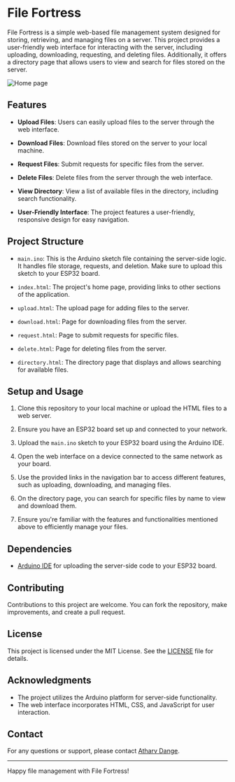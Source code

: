 # File Fortress

File Fortress is a simple web-based file management system designed for storing, retrieving, and managing files on a server. This project provides a user-friendly web interface for interacting with the server, including uploading, downloading, requesting, and deleting files. Additionally, it offers a directory page that allows users to view and search for files stored on the server.

![Home page](https://github.com/atharvdange618/Gateway-Device/assets/103875845/82cc1fec-729c-4c71-8620-89d89d90aa89)

## Features

- **Upload Files**: Users can easily upload files to the server through the web interface.

- **Download Files**: Download files stored on the server to your local machine.

- **Request Files**: Submit requests for specific files from the server.

- **Delete Files**: Delete files from the server through the web interface.

- **View Directory**: View a list of available files in the directory, including search functionality.

- **User-Friendly Interface**: The project features a user-friendly, responsive design for easy navigation.

## Project Structure

- `main.ino`: This is the Arduino sketch file containing the server-side logic. It handles file storage, requests, and deletion. Make sure to upload this sketch to your ESP32 board.

- `index.html`: The project's home page, providing links to other sections of the application.

- `upload.html`: The upload page for adding files to the server.

- `download.html`: Page for downloading files from the server.

- `request.html`: Page to submit requests for specific files.

- `delete.html`: Page for deleting files from the server.

- `directory.html`: The directory page that displays and allows searching for available files.

## Setup and Usage

1. Clone this repository to your local machine or upload the HTML files to a web server.

2. Ensure you have an ESP32 board set up and connected to your network.

3. Upload the `main.ino` sketch to your ESP32 board using the Arduino IDE.

4. Open the web interface on a device connected to the same network as your board.

5. Use the provided links in the navigation bar to access different features, such as uploading, downloading, and managing files.

6. On the directory page, you can search for specific files by name to view and download them.

7. Ensure you're familiar with the features and functionalities mentioned above to efficiently manage your files.

## Dependencies

- [Arduino IDE](https://www.arduino.cc/en/software) for uploading the server-side code to your ESP32 board.

## Contributing

Contributions to this project are welcome. You can fork the repository, make improvements, and create a pull request.

## License

This project is licensed under the MIT License. See the [LICENSE](LICENSE) file for details.

## Acknowledgments

- The project utilizes the Arduino platform for server-side functionality.
- The web interface incorporates HTML, CSS, and JavaScript for user interaction.

## Contact

For any questions or support, please contact [Atharv Dange](mailto:atharvdange.scoe.entc@gmail.com).

---

Happy file management with File Fortress!
